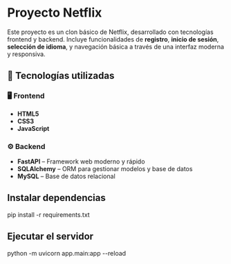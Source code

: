 # Proyecto Netflix

Este proyecto es un clon básico de Netflix, desarrollado con tecnologías frontend y backend. Incluye funcionalidades de **registro**, **inicio de sesión**, **selección de idioma**, y navegación básica a través de una interfaz moderna y responsiva.


## 🧰 Tecnologías utilizadas

### 🖥️ Frontend
- **HTML5**  
- **CSS3**  
- **JavaScript**  

### ⚙️ Backend 
- **FastAPI** – Framework web moderno y rápido  
- **SQLAlchemy** – ORM para gestionar modelos y base de datos  
- **MySQL** – Base de datos relacional


## Instalar dependencias
pip install -r requirements.txt

## Ejecutar el servidor 
python -m uvicorn app.main:app --reload